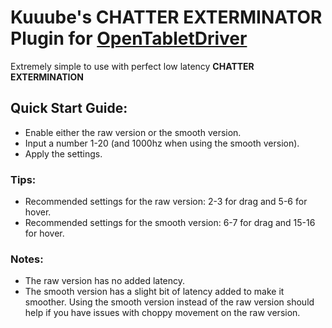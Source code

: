 # Kuuube's **CHATTER EXTERMINATOR** Plugin for [OpenTabletDriver](https://github.com/OpenTabletDriver/OpenTabletDriver)

Extremely simple to use with perfect low latency **CHATTER EXTERMINATION**

## Quick Start Guide:
- Enable either the raw version or the smooth version.
- Input a number 1-20 (and 1000hz when using the smooth version).
- Apply the settings.

### Tips:
- Recommended settings for the raw version: 2-3 for drag and 5-6 for hover.
- Recommended settings for the smooth version: 6-7 for drag and 15-16 for hover.

### Notes:
- The raw version has no added latency.
- The smooth version has a slight bit of latency added to make it smoother. Using the smooth version instead of the raw version should help if you have issues with choppy movement on the raw version.
